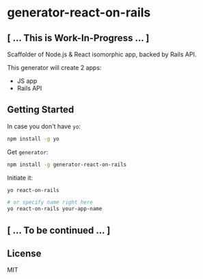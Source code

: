 # generator-react-on-rails

## [ ... This is Work-In-Progress ... ]

Scaffolder of Node.js & React isomorphic app, backed by Rails API.

This generator will create 2 apps:

* JS app
* Rails API

## Getting Started

In case you don't have `yo`:

```bash
npm install -g yo
```

Get `generator`:

```bash
npm install -g generator-react-on-rails
```

Initiate it:

```bash
yo react-on-rails

# or specify name right here
yo react-on-rails your-app-name
```

## [ ... To be continued ... ]


## License

MIT
